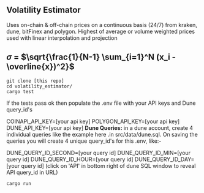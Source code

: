 
## Volatility Estimator 
Uses on-chain & off-chain prices on a continuous basis (24/7) from kraken, dune, bitFinex and polygon. Highest of average or volume weighted prices used with linear interpolation and projection
 

## $\sigma$ = $\sqrt{\frac{1}{N-1} \sum_{i=1}^N (x_i - \overline{x})^2}$

 





    git clone [this repo]
    cd volatility_estimator/
    cargo test
    
If the tests pass ok then populate the .env file with your API keys and Dune query_id's 

COINAPI_API_KEY=[your api key]
POLYGON_API_KEY=[your api key]
DUNE_API_KEY=[your api key]
**Dune Queries:** in a dune account, create 4 individual queries like the example here .in src/data/dune.sql. On saving the queries you will create 4 unique query_id's for this .env, like:-

DUNE_QUERY_ID_SECOND=[your query id]
DUNE_QUERY_ID_MIN=[your query id]
DUNE_QUERY_ID_HOUR=[your query id]
DUNE_QUERY_ID_DAY=[your query id]
(click on 'API' in bottom right of dune SQL window to reveal API query_id in URL)

    cargo run
